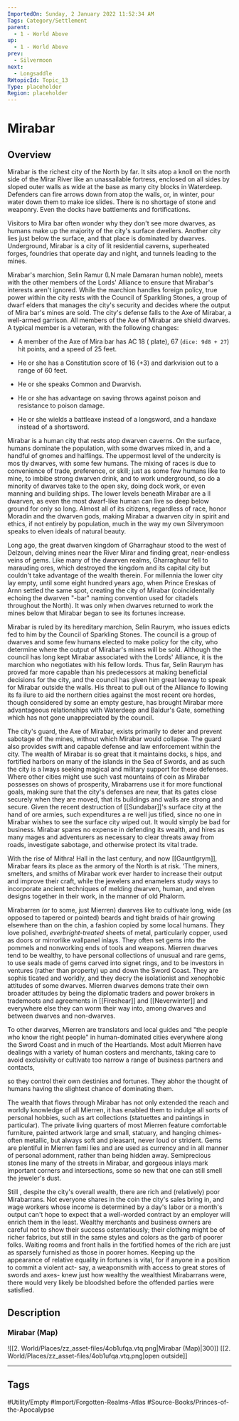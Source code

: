 ```yaml
---
ImportedOn: Sunday, 2 January 2022 11:52:34 AM
Tags: Category/Settlement
parent:
  - 1 - World Above
up:
  - 1 - World Above
prev:
  - Silvermoon
next:
  - Longsaddle
RWtopicId: Topic_13
Type: placeholder
Region: placeholder
---
```

# Mirabar

## Overview

Mirabar is the richest city of the North by far. It sits atop a knoll on the north side of the Mirar River like an unassailable fortress, enclosed on all sides by sloped outer walls as wide at the base as many city blocks in Waterdeep. Defenders can fire arrows down from atop the walls, or, in winter, pour water down them to make ice slides. There is no shortage of stone and weaponry. Even the docks have battlements and fortifications.

Visitors to Mira bar often wonder why they don't see more dwarves, as humans make up the majority of the city's surface dwellers. Another city lies just below the surface, and that place is dominated by dwarves. Underground, Mirabar is a city of lit residential caverns, superheated forges, foundries that operate day and night, and tunnels leading to the mines.

Mirabar's marchion, Selin Ramur (LN male Damaran human noble), meets with the other members of the Lords' Alliance to ensure that Mirabar's interests aren't ignored. While the marchion handles foreign policy, true power within the city rests with the Council of Sparkling Stones, a group of dwarf elders that manages the city's security and decides where the output of Mira bar's mines are sold. The city's defense falls to the Axe of Mirabar, a well-armed garrison. All members of the Axe of Mirabar are shield dwarves. A typical member is a veteran, with the following changes:

- A member of the Axe of Mira bar has AC 18 ( plate), 67 (`dice: 9d8 + 27`) hit points, and a speed of 25 feet.

- He or she has a Constitution score of 16 (+3) and darkvision out to a range of 60 feet.

- He or she speaks Common and Dwarvish.

- He or she has advantage on saving throws against poison and resistance to poison damage.

- He or she wields a battleaxe instead of a longsword, and a handaxe instead of a shortsword.

Mirabar is a human city that rests atop dwarven caverns. On the surface, humans dominate the population, with some dwarves mixed in, and a handful of gnomes and halflings. The uppermost level of the undercity is mos tly dwarves, with some few humans. The mixing of races is due to convenience of trade, preference, or skill; just as some few humans like to mine, to imbibe strong dwarven drink, and to work underground, so do a minority of dwarves take to the open sky, doing dock work, or even manning and building ships. The lower levels beneath Mirabar are a ll dwarven, as even the most dwarf-like human can live so deep below ground for only so long. Almost all of its citizens, regardless of race, honor Moradin and the dwarven gods, making Mirabar a dwarven city in spirit and ethics, if not entirely by population, much in the way my own Silverymoon speaks to elven ideals of natural beauty.

Long ago, the great dwarven kingdom of Gharraghaur stood to the west of Delzoun, delving mines near the River Mirar and finding great, near-endless veins of gems. Like many of the dwarven realms, Gharraghaur fell to marauding ores, which destroyed the kingdom and its capital city but couldn't take advantage of the wealth therein. For millennia the lower city lay empty, until some eight hundred years ago, when Prince Ereskas of Arnn settled the same spot, creating the city of Mirabar (coincidentally echoing the dwarven "-bar" naming convention used for citadels throughout the North). It was only when dwarves returned to work the mines below that Mirabar began to see its fortunes increase.

Mirabar is ruled by its hereditary marchion, Selin Raurym, who issues edicts fed to him by the Council of Sparkling Stones. The council is a group of dwarves and some few humans elected to make policy for the city, who determine where the output of Mirabar's mines will be sold. Although the council has long kept Mirabar associated with the Lords' Alliance, it is the marchion who negotiates with his fellow lords. Thus far, Selin Raurym has proved far more capable than his predecessors at making beneficial decisions for the city, and the council has given him great leeway to speak for Mirabar outside the walls. His threat to pull out of the Alliance fo llowing its fa ilure to aid the northern cities against the most recent ore hordes, though considered by some an empty gesture, has brought Mirabar more advantageous relationships with Waterdeep and Baldur's Gate, something which has not gone unappreciated by the council.

The city's guard, the Axe of Mirabar, exists primarily to deter and prevent sabotage of the mines, without which Mirabar would collapse. The guard also provides swift and capable defense and law enforcement within the city. The wealth of Mirabar is so great that it maintains docks, s hips, and fortified harbors on many of the islands in the Sea of Swords, and as such the city is a lways seeking magical and military support for these defenses. Where other cities might use such vast mountains of coin as Mirabar possesses on shows of prosperity, Mirabarrens use it for more functional goals, making sure that the city's defenses are new, that its gates close securely when they are moved, that its buildings and walls are strong and secure. Given the recent destruction of [[Sundabar]]'s surface city at the hand of ore armies, such expenditures a re well jus tified, since no one in Mirabar wishes to see the surface city wiped out. It would simply be bad for business. Mirabar spares no expense in defending its wealth, and hires as many mages and adventurers as necessary to clear threats away from roads, investigate sabotage, and otherwise protect its vital trade.

With the rise of Mithra! Hall in the last century, and now [[Gauntlgrym]], Mirabar fears its place as the armory of the North is at risk. 'The miners, smelters, and smiths of Mirabar work ever harder to increase their output and improve their craft, while the jewelers and enamelers study ways to incorporate ancient techniques of melding dwarven, human, and elven designs together in their work, in the manner of old Phalorm.

Mirabarren (or to some, just Mierren) dwarves like to cultivate long, wide (as opposed to tapered or pointed) beards and tight braids of hair growing elsewhere than on the chin, a fashion copied by some local humans. They love polished, *everbright-treated* sheets of metal, particularly copper, used as doors or mirrorlike wallpanel inlays. They often set gems into the pommels and nonworking ends of tools and weapons. Mierren dwarves tend to be wealthy, to have personal collections of unusual and rare gems, to use seals made of gems carved into signet rings, and to be investors in ventures (rather than property) up and down the Sword Coast. They are sophis ticated and worldly, and they decry the isolationist and xenophobic attitudes of some dwarves. Mierren dwarves demons trate their own broader attitudes by being the diplomatic traders and power brokers in trademoots and agreements in [[Fireshear]] and [[Neverwinter]] and everywhere else they can worm their way into, among dwarves and between dwarves and non-dwarves.

To other dwarves, Mierren are translators and local guides and "the people who know the right people" in human-dominated cities everywhere along the Sword Coast and in much of the Heartlands. Most adult Mierren have dealings with a variety of human costers and merchants, taking care to avoid exclusivity or cultivate too narrow a range of business partners and contacts,

so they control their own destinies and fortunes. They abhor the thought of humans having the slightest chance of dominating them.

The wealth that flows through Mirabar has not only extended the reach and worldly knowledge of all Mierren, it has enabled them to indulge all sorts of personal hobbies, such as art collections (statuettes and paintings in particular). The private living quarters of most Mierren feature comfortable furniture, painted artwork large and small, statuary, and hanging chimes- often metallic, but always soft and pleasant, never loud or strident. Gems are plentiful in Mierren fami lies and are used as currency and in all manner of personal adornment, rather than being hidden away. Semiprecious stones line many of the streets in Mirabar, and gorgeous inlays mark important corners and intersections, some so new that one can still smell the jeweler's dust.

Still , despite the city's overall wealth, there are rich and (relatively) poor Mirabarrans. Not everyone shares in the coin the city's sales bring in, and wage workers whose income is determined by a day's labor or a month's output can't hope to expect that a well-worded contract by an employer will enrich them in the least. Wealthy merchants and business owners are careful not to show their success ostentatiously; their clothing might be of richer fabrics, but still in the same styles and colors as the garb of poorer folks. Waiting rooms and front halls in the fortified homes of the rich are just as sparsely furnished as those in poorer homes. Keeping up the appearance of relative equality in fortunes is vital, for if anyone in a position to commit a violent act- say, a weaponsmith with access to great stores of swords and axes- knew just how wealthy the wealthiest Mirabarrans were, there would very likely be bloodshed before the offended parties were satisfied.

## Description

### Mirabar (Map)

![[2. World/Places/zz_asset-files/4ob1ufqa.vtq.png|Mirabar (Map)|300]]
[[2. World/Places/zz_asset-files/4ob1ufqa.vtq.png|open outside]]

---
## Tags
#Utility/Empty #Import/Forgotten-Realms-Atlas #Source-Books/Princes-of-the-Apocalypse
